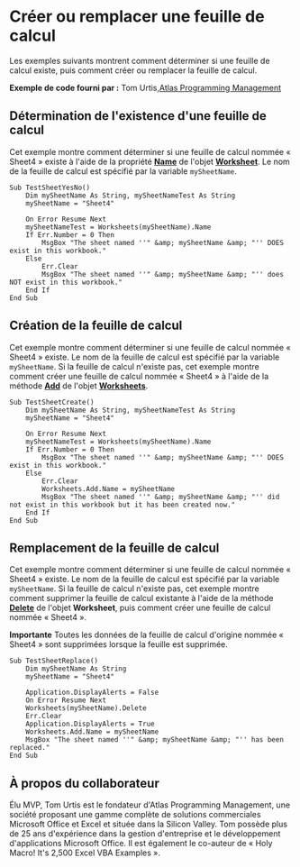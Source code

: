 
# Créer ou remplacer une feuille de calcul

Les exemples suivants montrent comment déterminer si une feuille de calcul existe, puis comment créer ou remplacer la feuille de calcul.

 **Exemple de code fourni par :** Tom Urtis,[Atlas Programming Management](http://www.atlaspm.com/)

## Détermination de l'existence d'une feuille de calcul

Cet exemple montre comment déterminer si une feuille de calcul nommée « Sheet4 » existe à l'aide de la propriété  **[Name](3d000cdf-5e81-8701-ca7f-bdcce006363b.md)** de l'objet **[Worksheet](182b705e-854a-81cc-a4b0-59b942de55ae.md)**. Le nom de la feuille de calcul est spécifié par la variable `mySheetName`.


```
Sub TestSheetYesNo()
    Dim mySheetName As String, mySheetNameTest As String
    mySheetName = "Sheet4"
    
    On Error Resume Next
    mySheetNameTest = Worksheets(mySheetName).Name
    If Err.Number = 0 Then
        MsgBox "The sheet named ''" &amp; mySheetName &amp; "'' DOES exist in this workbook."
    Else
        Err.Clear
        MsgBox "The sheet named ''" &amp; mySheetName &amp; "'' does NOT exist in this workbook."
    End If
End Sub
```


## Création de la feuille de calcul

Cet exemple montre comment déterminer si une feuille de calcul nommée « Sheet4 » existe. Le nom de la feuille de calcul est spécifié par la variable  `mySheetName`. Si la feuille de calcul n'existe pas, cet exemple montre comment créer une feuille de calcul nommée « Sheet4 » à l'aide de la méthode  **[Add](c771d87a-64e1-e292-9db4-54386a69301e.md)** de l'objet **[Worksheets](5ec467a6-97e3-98d7-0b14-845d20c15910.md)**.


```
Sub TestSheetCreate()
    Dim mySheetName As String, mySheetNameTest As String
    mySheetName = "Sheet4"
    
    On Error Resume Next
    mySheetNameTest = Worksheets(mySheetName).Name
    If Err.Number = 0 Then
        MsgBox "The sheet named ''" &amp; mySheetName &amp; "'' DOES exist in this workbook."
    Else
        Err.Clear
        Worksheets.Add.Name = mySheetName
        MsgBox "The sheet named ''" &amp; mySheetName &amp; "'' did not exist in this workbook but it has been created now."
    End If
End Sub
```


## Remplacement de la feuille de calcul

Cet exemple montre comment déterminer si une feuille de calcul nommée « Sheet4 » existe. Le nom de la feuille de calcul est spécifié par la variable  `mySheetName`. Si la feuille de calcul n'existe pas, cet exemple montre comment supprimer la feuille de calcul existante à l'aide de la méthode  **[Delete](a51e1673-e09d-824f-1acc-dda18c120204.md)** de l'objet **Worksheet**, puis comment créer une feuille de calcul nommée « Sheet4 ».


 **Importante**  Toutes les données de la feuille de calcul d'origine nommée « Sheet4 » sont supprimées lorsque la feuille est supprimée.


```
Sub TestSheetReplace()
    Dim mySheetName As String
    mySheetName = "Sheet4"
    
    Application.DisplayAlerts = False
    On Error Resume Next
    Worksheets(mySheetName).Delete
    Err.Clear
    Application.DisplayAlerts = True
    Worksheets.Add.Name = mySheetName
    MsgBox "The sheet named ''" &amp; mySheetName &amp; "'' has been replaced."
End Sub
```


## À propos du collaborateur
<a name="AboutContributor"> </a>

Élu MVP, Tom Urtis est le fondateur d'Atlas Programming Management, une société proposant une gamme complète de solutions commerciales Microsoft Office et Excel et située dans la Silicon Valley. Tom possède plus de 25 ans d'expérience dans la gestion d'entreprise et le développement d'applications Microsoft Office. Il est également le co-auteur de « Holy Macro! It's 2,500 Excel VBA Examples ».

